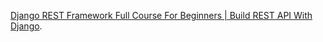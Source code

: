 [Django REST Framework Full Course For Beginners | Build REST API With Django](https://www.youtube.com/watch?v=B38aDwUpcFc).